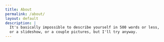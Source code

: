 ```yaml
---
title: About
permalink: /about/
layout: default
description: |
  It's basically impossible to describe yourself in 500 words or less, 
  or a slideshow, or a couple pictures, but I'll try anyway.
---
```

